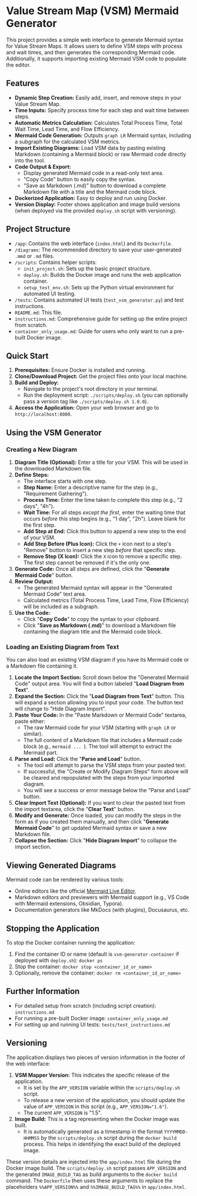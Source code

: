 # Value Stream Map (VSM) Mermaid Generator

This project provides a simple web interface to generate Mermaid syntax for Value Stream Maps. It allows users to define VSM steps with process and wait times, and then generates the corresponding Mermaid code. Additionally, it supports importing existing Mermaid VSM code to populate the editor.

## Features

* **Dynamic Step Creation:** Easily add, insert, and remove steps in your Value Stream Map.
* **Time Inputs:** Specify process time for each step and wait time between steps.
* **Automatic Metrics Calculation:** Calculates Total Process Time, Total Wait Time, Lead Time, and Flow Efficiency.
* **Mermaid Code Generation:** Outputs `graph LR` Mermaid syntax, including a subgraph for the calculated VSM metrics.
* **Import Existing Diagrams:** Load VSM data by pasting existing Markdown (containing a Mermaid block) or raw Mermaid code directly into the tool.
* **Code Output & Export:**
    * Display generated Mermaid code in a read-only text area.
    * "Copy Code" button to easily copy the syntax.
    * "Save as Markdown (.md)" button to download a complete Markdown file with a title and the Mermaid code block.
* **Dockerized Application:** Easy to deploy and run using Docker.
* **Version Display:** Footer shows application and image build versions (when deployed via the provided `deploy.sh` script with versioning).

## Project Structure

* `/app`: Contains the web interface (`index.html`) and its `Dockerfile`.
* `/diagrams`: The recommended directory to save your user-generated `.mmd` or `.md` files.
* `/scripts`: Contains helper scripts:
    * `init_project.sh`: Sets up the basic project structure.
    * `deploy.sh`: Builds the Docker image and runs the web application container.
    * `setup_test_env.sh`: Sets up the Python virtual environment for automated UI testing.
* `/tests`: Contains automated UI tests (`test_vsm_generator.py`) and test instructions.
* `README.md`: This file.
* `instructions.md`: Comprehensive guide for setting up the entire project from scratch.
* `container_only_usage.md`: Guide for users who only want to run a pre-built Docker image.

## Quick Start

1.  **Prerequisites:** Ensure Docker is installed and running.
2.  **Clone/Download Project:** Get the project files onto your local machine.
3.  **Build and Deploy:**
    * Navigate to the project's root directory in your terminal.
    * Run the deployment script: `./scripts/deploy.sh` (you can optionally pass a version tag like `./scripts/deploy.sh 1.0.0`).
4.  **Access the Application:** Open your web browser and go to `http://localhost:8080`.

## Using the VSM Generator

### Creating a New Diagram

1.  **Diagram Title (Optional):** Enter a title for your VSM. This will be used in the downloaded Markdown file.
2.  **Define Steps:**
    * The interface starts with one step.
    * **Step Name:** Enter a descriptive name for the step (e.g., "Requirement Gathering").
    * **Process Time:** Enter the time taken to complete this step (e.g., "2 days", "4h").
    * **Wait Time:** For all steps *except the first*, enter the waiting time that occurs *before* this step begins (e.g., "1 day", "2h"). Leave blank for the first step.
    * **Add Step at End:** Click this button to append a new step to the end of your VSM.
    * **Add Step Before (Plus Icon):** Click the `+` icon next to a step's "Remove" button to insert a new step *before* that specific step.
    * **Remove Step (X Icon):** Click the `X` icon to remove a specific step. The first step cannot be removed if it's the only one.
3.  **Generate Code:** Once all steps are defined, click the "**Generate Mermaid Code**" button.
4.  **Review Output:**
    * The generated Mermaid syntax will appear in the "Generated Mermaid Code" text area.
    * Calculated metrics (Total Process Time, Lead Time, Flow Efficiency) will be included as a subgraph.
5.  **Use the Code:**
    * Click "**Copy Code**" to copy the syntax to your clipboard.
    * Click "**Save as Markdown (.md)**" to download a Markdown file containing the diagram title and the Mermaid code block.

### Loading an Existing Diagram from Text

You can also load an existing VSM diagram if you have its Mermaid code or a Markdown file containing it.

1.  **Locate the Import Section:** Scroll down below the "Generated Mermaid Code" output area. You will find a button labeled "**Load Diagram from Text**".
2.  **Expand the Section:** Click the "**Load Diagram from Text**" button. This will expand a section allowing you to input your code. The button text will change to "Hide Diagram Import".
3.  **Paste Your Code:** In the "Paste Markdown or Mermaid Code" textarea, paste either:
    * The raw Mermaid code for your VSM (starting with `graph LR` or similar).
    * The full content of a Markdown file that includes a Mermaid code block (e.g., ```mermaid ... ```). The tool will attempt to extract the Mermaid part.
4.  **Parse and Load:** Click the "**Parse and Load**" button.
    * The tool will attempt to parse the VSM steps from your pasted text.
    * If successful, the "Create or Modify Diagram Steps" form above will be cleared and repopulated with the steps from your imported diagram.
    * You will see a success or error message below the "Parse and Load" button.
5.  **Clear Import Text (Optional):** If you want to clear the pasted text from the import textarea, click the "**Clear Text**" button.
6.  **Modify and Generate:** Once loaded, you can modify the steps in the form as if you created them manually, and then click "**Generate Mermaid Code**" to get updated Mermaid syntax or save a new Markdown file.
7.  **Collapse the Section:** Click "**Hide Diagram Import**" to collapse the import section.

## Viewing Generated Diagrams

Mermaid code can be rendered by various tools:

* Online editors like the official [Mermaid Live Editor](https://mermaid.live).
* Markdown editors and previewers with Mermaid support (e.g., VS Code with Mermaid extensions, Obsidian, Typora).
* Documentation generators like MkDocs (with plugins), Docusaurus, etc.

## Stopping the Application

To stop the Docker container running the application:

1.  Find the container ID or name (default is `vsm-generator-container` if deployed with `deploy.sh`): `docker ps`
2.  Stop the container: `docker stop <container_id_or_name>`
3.  Optionally, remove the container: `docker rm <container_id_or_name>`

## Further Information

* For detailed setup from scratch (including script creation): `instructions.md`
* For running a pre-built Docker image: `container_only_usage.md`
* For setting up and running UI tests: `tests/test_instructions.md`

## Versioning

The application displays two pieces of version information in the footer of the web interface:

1.  **VSM Mapper Version:** This indicates the specific release of the application.
    *   It is set by the `APP_VERSION` variable within the `scripts/deploy.sh` script.
    *   To release a new version of the application, you should update the value of `APP_VERSION` in this script (e.g., `APP_VERSION="1.6"`).
    *   The current `APP_VERSION` is "1.5".
2.  **Image Build:** This is a tag representing when the Docker image was built.
    *   It is automatically generated as a timestamp in the format `YYYYMMDD-HHMMSS` by the `scripts/deploy.sh` script during the `docker build` process. This helps in identifying the exact build of the deployed image.

These version details are injected into the `app/index.html` file during the Docker image build. The `scripts/deploy.sh` script passes `APP_VERSION` and the generated `IMAGE_BUILD_TAG` as build arguments to the `docker build` command. The `Dockerfile` then uses these arguments to replace the placeholders `%%APP_VERSION%%` and `%%IMAGE_BUILD_TAG%%` in `app/index.html`.

